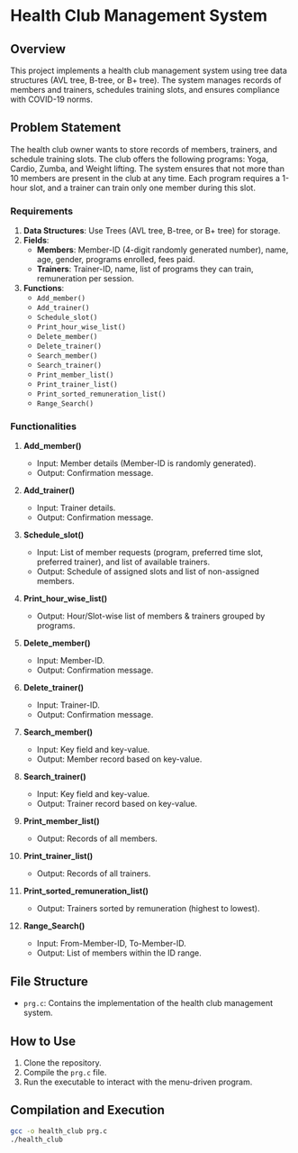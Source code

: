 # Health Club Management System

## Overview

This project implements a health club management system using tree data structures (AVL tree, B-tree, or B+ tree). The system manages records of members and trainers, schedules training slots, and ensures compliance with COVID-19 norms.

## Problem Statement

The health club owner wants to store records of members, trainers, and schedule training slots. The club offers the following programs: Yoga, Cardio, Zumba, and Weight lifting. The system ensures that not more than 10 members are present in the club at any time. Each program requires a 1-hour slot, and a trainer can train only one member during this slot.

### Requirements

1. **Data Structures**: Use Trees (AVL tree, B-tree, or B+ tree) for storage.
2. **Fields**:
    - **Members**: Member-ID (4-digit randomly generated number), name, age, gender, programs enrolled, fees paid.
    - **Trainers**: Trainer-ID, name, list of programs they can train, remuneration per session.
3. **Functions**:
    - `Add_member()`
    - `Add_trainer()`
    - `Schedule_slot()`
    - `Print_hour_wise_list()`
    - `Delete_member()`
    - `Delete_trainer()`
    - `Search_member()`
    - `Search_trainer()`
    - `Print_member_list()`
    - `Print_trainer_list()`
    - `Print_sorted_remuneration_list()`
    - `Range_Search()`

### Functionalities

1. **Add_member()**
    - Input: Member details (Member-ID is randomly generated).
    - Output: Confirmation message.

2. **Add_trainer()**
    - Input: Trainer details.
    - Output: Confirmation message.

3. **Schedule_slot()**
    - Input: List of member requests (program, preferred time slot, preferred trainer), and list of available trainers.
    - Output: Schedule of assigned slots and list of non-assigned members.

4. **Print_hour_wise_list()**
    - Output: Hour/Slot-wise list of members & trainers grouped by programs.

5. **Delete_member()**
    - Input: Member-ID.
    - Output: Confirmation message.

6. **Delete_trainer()**
    - Input: Trainer-ID.
    - Output: Confirmation message.

7. **Search_member()**
    - Input: Key field and key-value.
    - Output: Member record based on key-value.

8. **Search_trainer()**
    - Input: Key field and key-value.
    - Output: Trainer record based on key-value.

9. **Print_member_list()**
    - Output: Records of all members.

10. **Print_trainer_list()**
    - Output: Records of all trainers.

11. **Print_sorted_remuneration_list()**
    - Output: Trainers sorted by remuneration (highest to lowest).

12. **Range_Search()**
    - Input: From-Member-ID, To-Member-ID.
    - Output: List of members within the ID range.

## File Structure

- `prg.c`: Contains the implementation of the health club management system.

## How to Use

1. Clone the repository.
2. Compile the `prg.c` file.
3. Run the executable to interact with the menu-driven program.

## Compilation and Execution

```sh
gcc -o health_club prg.c
./health_club

